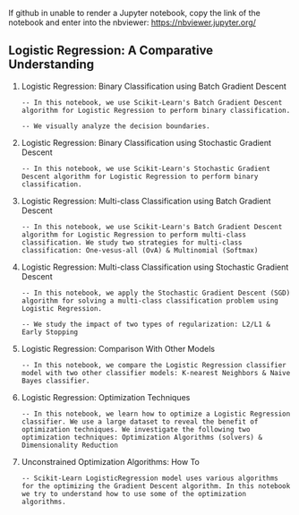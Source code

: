 If github in unable to render a Jupyter notebook, copy the link of the notebook and enter into the nbviewer:
https://nbviewer.jupyter.org/

## Logistic Regression: A Comparative Understanding

1. Logistic Regression: Binary Classification using Batch Gradient Descent

       -- In this notebook, we use Scikit-Learn's Batch Gradient Descent algorithm for Logistic Regression to perform binary classification. 
      
       -- We visually analyze the decision boundaries. 
       
2. Logistic Regression: Binary Classification using Stochastic Gradient Descent

       -- In this notebook, we use Scikit-Learn's Stochastic Gradient Descent algorithm for Logistic Regression to perform binary classification. 
      
3. Logistic Regression: Multi-class Classification using Batch Gradient Descent

       -- In this notebook, we use Scikit-Learn's Batch Gradient Descent algorithm for Logistic Regression to perform multi-class classification. We study two strategies for multi-class classification: One-vesus-all (OvA) & Multinomial (Softmax)
      

4. Logistic Regression: Multi-class Classification using Stochastic Gradient Descent

       -- In this notebook, we apply the Stochastic Gradient Descent (SGD) algorithm for solving a multi-class classification problem using Logistic Regression. 
      
       -- We study the impact of two types of regularization: L2/L1 & Early Stopping
      
5. Logistic Regression: Comparison With Other Models

       -- In this notebook, we compare the Logistic Regression classifier model with two other classifier models: K-nearest Neighbors & Naive Bayes classifier.
      
6. Logistic Regression: Optimization Techniques

       -- In this notebook, we learn how to optimize a Logistic Regression classifier. We use a large dataset to reveal the benefit of optimization techniques. We investigate the following two optimization techniques: Optimization Algorithms (solvers) & Dimensionality Reduction
      
      
7. Unconstrained Optimization Algorithms: How To

       -- Scikit-Learn LogisticRegression model uses various algorithms for the optimizing the Gradient Descent algorithm. In this notebook we try to understand how to use some of the optimization algorithms.


      
      
      

